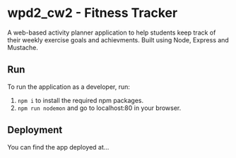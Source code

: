 # wpd2_cw2 - Fitness Tracker
A web-based activity planner application to help students keep track of their weekly exercise goals and achievments. Built using Node, Express and Mustache.

## Run
To run the application as a developer, run:
1. `npm i` to install the required npm packages.
2. `npm run nodemon` and go to localhost:80 in your browser.

## Deployment
You can find the app deployed at...